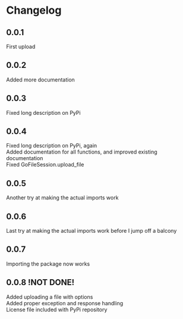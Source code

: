 # Changelog

## 0.0.1
First upload

## 0.0.2
Added more documentation

## 0.0.3
Fixed long description on PyPi

## 0.0.4
Fixed long description on PyPi, again <br>
Added documentation for all functions, and improved existing documentation <br>
Fixed GoFileSession.upload_file

## 0.0.5
Another try at making the actual imports work

## 0.0.6
Last try at making the actual imports work before I jump off a balcony

## 0.0.7
Importing the package now works

## 0.0.8 !NOT DONE!
Added uploading a file with options <br>
Added proper exception and response handling <br>
License file included with PyPi repository
